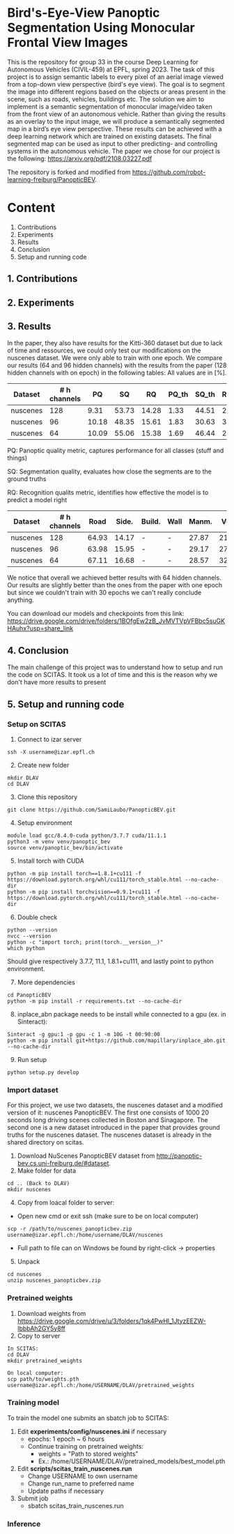 # Bird's-Eye-View Panoptic Segmentation Using Monocular Frontal View Images

This is the repository for group 33 in the course Deep Learning for Autonomous Vehicles (CIVIL-459) at EPFL, spring 2023. The task of this project is to assign semantic labels to every pixel of an aerial image viewed from a top-down view perspective (bird's eye view). The goal is to segment the image into different regions based on the objects or areas present in the scene, such as roads, vehicles, buildings etc. The solution we aim to implement is a semantic segmentation of monocular image/video taken from the front
view of an autonomous vehicle. Rather than giving the results as an overlay to the input image, we will produce
a semantically segmented map in a bird’s eye view perspective. These results can be achieved with a deep
learning network which are trained on existing datasets. The final segmented map can be used as input to other
predicting- and controlling systems in the autonomous vehicle. The paper we chose for our project is the following: https://arxiv.org/pdf/2108.03227.pdf
 

The repository is forked and modified from https://github.com/robot-learning-freiburg/PanopticBEV.

# Content
1. Contributions
2. Experiments
3. Results
4. Conclusion
5. Setup and running code

## 1. Contributions

## 2. Experiments

## 3. Results

In the paper, they also have results for the Kitti-360 dataset but due to lack of time and ressources, we could only test our modifications on the nuscenes dataset. We were only able to train with one epoch. We compare our results (64 and 96 hidden channels) with the results from the paper (128 hidden channels with on epoch) in the following tables:
All values are in [%].

|Dataset  |# h channels | PQ    | SQ    | RQ    | PQ_th | SQ_th | RQ_th | PQ_st | SQ_st | RQ_st |
|---------|-------------|-------|-------|-------|-------|-------|-------|-------|-------|-------|
|nuscenes | 128         | 9.31  | 53.73 | 14.28 | 1.33 | 44.51 | 2.22  | 14.63 | 59.87 | 22.31 | 
|nuscenes | 96          | 10.18 | 48.35 | 15.61 | 1.83  | 30.63 | 3.01  | 15.75 | 60.17 | 24.01 |
|nuscenes | 64          | 10.09 | 55.06 | 15.38 | 1.69  | 46.44 | 2.81  | 15.69 | 60.81 | 23.75 |

PQ: Panoptic quality metric, captures performance for all classes (stuff and things)

SQ: Segmentation quality, evaluates how close the segments are to the ground truths

RQ: Recognition qualits metric, identifies how effective the model is to predict a model right

|Dataset  |# h channels|Road  |Side. |Build.|Wall  |Manm. | Veg. | Ter. | Occ. | Per. | 2-Wh.| Car  | Truck| mIoU |
|---------|------------|------|------|------|----- |------|----- |------|------|------|------|------|------|------|
|nuscenes | 128        | 64.93| 14.17| -    | -    | 27.87| 21.84| 19.37| 26.28| 2.83 | 0.15 | 22.68| 17.11| 21.72|
|nuscenes | 96         | 63.98| 15.95|  -   |  -   | 29.17| 27.65| 23.13| 28.09|  2.3 |  0.61|  22.8| 18.37|  23.2|
|nuscenes | 64         | 67.11| 16.68|  -   |  -   | 28.57| 32.22| 19.17| 27.72| 2.69 |  0.09| 24.93|  22.4| 24.16|

We notice that overall we achieved better results with 64 hidden channels. Our results are slightly better than the ones from the paper with one epoch but since we couldn't train with 30 epochs we can't really conclude anything.

You can download our models and checkpoints from this link: https://drive.google.com/drive/folders/1BOfgEw2zB_JvMVTVpVFBbc5suGKHAuhx?usp=share_link

## 4. Conclusion
The main challenge of this project was to understand how to setup and run the code on SCITAS. It took us a lot of time and this is the reason why we don't have more results to present


## 5. Setup and running code 
### Setup on SCITAS
1. Connect to izar server
```shell
ssh -X username@izar.epfl.ch
```

2. Create new folder
```shell
mkdir DLAV
cd DLAV
```

3. Clone this repository
```shell
git clone https://github.com/SamiLaubo/PanopticBEV.git
```

4. Setup environment
```shell
module load gcc/8.4.0-cuda python/3.7.7 cuda/11.1.1
python3 -m venv venv/panoptic_bev
source venv/panoptic_bev/bin/activate
```

5. Install torch with CUDA
```shell
python -m pip install torch==1.8.1+cu111 -f https://download.pytorch.org/whl/cu111/torch_stable.html --no-cache-dir
python -m pip install torchvision==0.9.1+cu111 -f https://download.pytorch.org/whl/cu111/torch_stable.html --no-cache-dir
```

6. Double check
```shell
python --version
nvcc --version
python -c "import torch; print(torch.__version__)"
which python
```

Should give respectively 3.7.7, 11.1, 1.8.1+cu111, and lastly point to python environment.

7. More dependencies
```shell
cd PanopticBEV
python -m pip install -r requirements.txt --no-cache-dir
```

8. inplace_abn package needs to be install while connected to a gpu (ex. in Sinteract):
```shell
Sinteract -g gpu:1 -p gpu -c 1 -m 10G -t 00:90:00
python -m pip install git+https://github.com/mapillary/inplace_abn.git --no-cache-dir
```

9. Run setup
```shell
python setup.py develop
```

### Import dataset
For this project, we use two datasets, the nuscenes dataset and a modified version of it: nuscenes PanopticBEV. The first one consists of 1000 20 seconds long driving scenes collected in Boston and Sinagapore. The second one is a new dataset introduced in the paper that provides ground truths for the nuscenes dataset.
The nuscenes dataset is already in the shared directory on scitas.

1. Download NuScenes PanopticBEV dataset from http://panoptic-bev.cs.uni-freiburg.de/#dataset.
2. Make folder for data
```shell
cd .. (Back to DLAV)
mkdir nuscenes
```
4. Copy from loacal folder to server:
  - Open new cmd or exit ssh (make sure to be on local computer)
```shell
scp -r /path/to/nuscenes_panopticbev.zip username@izar.epfl.ch:/home/username/DLAV/nuscenes
```
  - Full path to file can on Windows be found by right-click -> properties
5. Unpack
```shell
cd nuscenes
unzip nuscenes_panopticbev.zip
```

### Pretrained weights
1. Download weights from https://drive.google.com/drive/u/3/folders/1qk4PwHl_1JtyzEEZW-lbbbAh2GY5y8ff
2. Copy to server
```shell
In SCITAS:
cd DLAV
mkdir pretrained_weights

On local computer:
scp path/to/weights.pth username@izar.epfl.ch:/home/USERNAME/DLAV/pretrained_weights
```

### Training model
To train the model one submits an sbatch job to SCITAS:

1. Edit **experiments/config/nuscenes.ini** if necessary
    - epochs: 1 epoch ~ 6 hours
    - Continue training on pretrained weights: 
      - weights = "Path to stored weights" 
      - Ex.: /home/USERNAME/DLAV/pretrained_models/best_model.pth
2. Edit **scripts/scitas_train_nuscenes.run**
    - Change USERNAME to own username
    - Change run_name to preferred name
    - Update paths if necessary
3. Submit job
    - sbatch scitas_train_nuscenes.run

### Inference
